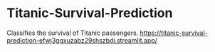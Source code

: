 # Titanic-Survival-Prediction
Classifies the survival of Titanic passengers.
https://titanic-survival-prediction-efwj3ggxuzabz29shszbdi.streamlit.app/
